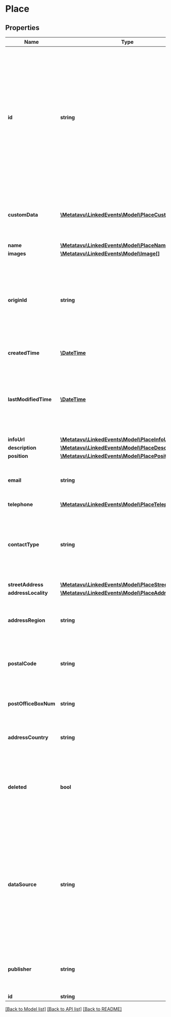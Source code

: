 # Place

## Properties
Name | Type | Description | Notes
------------ | ------------- | ------------- | -------------
**id** | **string** | Consists of source prefix and source specific identifier. These should be URIs uniquely identifying the place, and preferably also well formed http-URLs pointing to more information about the place. | [optional] 
**customData** | [**\Metatavu\\LinkedEvents\Model\PlaceCustomData[]**](PlaceCustomData.md) | Key value field for custom data. FIXME: is there 6Aika-wide use case for this? | [optional] 
**name** | [**\Metatavu\\LinkedEvents\Model\PlaceName**](PlaceName.md) |  | [optional] 
**images** | [**\Metatavu\\LinkedEvents\Model\Image[]**](Image.md) |  | [optional] 
**originId** | **string** | Place identifier in the originating system, these should be in same format as id but variations are more likely than with id. | [optional] 
**createdTime** | [**\DateTime**](\DateTime.md) | Creation time for the place entry. | [optional] 
**lastModifiedTime** | [**\DateTime**](\DateTime.md) | Time this place was modified in the datastore behind the API (not necessarily in the originating system) | [optional] 
**infoUrl** | [**\Metatavu\\LinkedEvents\Model\PlaceInfoUrl**](PlaceInfoUrl.md) |  | [optional] 
**description** | [**\Metatavu\\LinkedEvents\Model\PlaceDescription**](PlaceDescription.md) |  | [optional] 
**position** | [**\Metatavu\\LinkedEvents\Model\PlacePosition**](PlacePosition.md) |  | [optional] 
**email** | **string** | Contact email for the place, note that this is NOT multilingual | [optional] 
**telephone** | [**\Metatavu\\LinkedEvents\Model\PlaceTelephone**](PlaceTelephone.md) |  | [optional] 
**contactType** | **string** | FIXME: this seems unused in Helsinki data. Does any 6Aika city have use for describing contact type? | [optional] 
**streetAddress** | [**\Metatavu\\LinkedEvents\Model\PlaceStreetAddress**](PlaceStreetAddress.md) |  | [optional] 
**addressLocality** | [**\Metatavu\\LinkedEvents\Model\PlaceAddressLocality**](PlaceAddressLocality.md) |  | [optional] 
**addressRegion** | **string** | Larger region for address (like states), not typically used in Finland | [optional] 
**postalCode** | **string** | Postal code of the location (as used by traditional mail) | [optional] 
**postOfficeBoxNum** | **string** | PO box for traditional mail, in case mail is not delivered to the building | [optional] 
**addressCountry** | **string** | Country for the place, NOT multilingual | [optional] 
**deleted** | **bool** | This place entry is not used anymore, but old events still reference it. This might be because of duplicate removal. | [optional] 
**dataSource** | **string** | Identifies the source for data, this is specific to API provider. This is useful for API users, as any data quality issues are likely to be specific to data source and workarounds can be applied as such. | [optional] 
**publisher** | **string** | Organization that provided the event that this place is associated with | [optional] 
**id** | **string** |  | [optional] 

[[Back to Model list]](../README.md#documentation-for-models) [[Back to API list]](../README.md#documentation-for-api-endpoints) [[Back to README]](../README.md)



